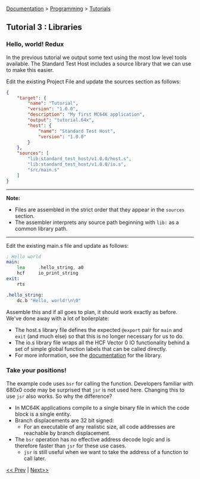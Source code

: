 [Documentation](../../README.md) > [Programming](../README.md) > [Tutorials](../Tutorials.md)

## Tutorial 3 : Libraries

### Hello, world! Redux

In the previous tutorial we output some text using the most low level tools available. The Standard Test Host includes a source library that we can use to make this easier.

Edit the existing Project File and update the sources section as follows:

```json
{
    "target": {
        "name": "Tutorial",
        "version": "1.0.0",
        "description": "My first MC64K application",
        "output": "tutorial.64x",
        "host": {
            "name": "Standard Test Host",
            "version": "1.0.0"
        }
    },
    "sources": [
        "lib:standard_test_host/v1.0.0/host.s",
        "lib:standard_test_host/v1.0.0/io.s",
        "src/main.s"
    ]
}
```

---
**Note:**

* Files are assembled in the strict order that they appear in the `sources` section.
* The assembler interprets any source path beginning with `lib:` as a common library path.

---
Edit the existing main.s file and update as follows:

```asm
; Hello world
main:
    lea     .hello_string, a0
    hcf     io_print_string
exit:
    rts

.hello_string:
    dc.b "Hello, world!\n\0"
```

Assemble this and if all goes to plan, it should work exactly as before. We've done away with a lot of boilerplate:

* The host.s library file defines the expected `@export` pair for `main` and `exit` (and much else) so that this is no longer necessary for us to do.
* The io.s library file wraps all the HCF Vector 0 IO functionality behind a set of simple global function labels that can be called directly.
* For more information, see the [documentation](../../../assembler/libs/standard_test_host/v1.0.0/README.md) for the library.

### Take your positions!

The example code uses `bsr` for calling the function. Developers familiar with 680x0 code may be surprised that `jsr` is not used here. Changing this to use `jsr` also works. So why the difference?

* In MC64K applications compile to a single binary file in which the code block is a single entity.
* Branch displacements are 32 bit signed:
    - For an executable of any realistic size, all code addresses are reachable by branch displacement.
* The `bsr` operation has no effective address decode logic and is therefore faster than `jsr` for these use cases.
    - `jsr` is still useful when we want to take the address of a function to call later.

[<< Prev](./p_02.md) | [Next>>](p_04.md)
